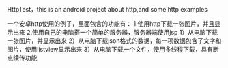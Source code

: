 HttpTest，this is an android project about http,and some http examples

 一个安卓http使用的例子，里面包含的功能有：
 1.使用http下载一张图片，并且显示出来
 2.使用自己的电脑搭一个简单的服务器，服务器端使用jsp
  1）从电脑下载一张图片，并显示出来
  2）从电脑下载json格式的数据，每一项数据包含了文字和图片，使用listview显示出来
  3）从电脑下载一个文件，使用多线程下载，具有断点续传功能

